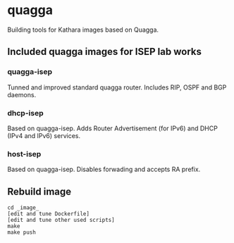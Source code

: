 # quagga
Building tools for Kathara images based on Quagga.

## Included quagga images for ISEP lab works
### quagga-isep
Tunned and improved standard quagga router. Includes RIP, OSPF and BGP daemons. 

### dhcp-isep
Based on quagga-isep.
Adds Router Advertisement (for IPv6) and DHCP (IPv4 and IPv6) services.

### host-isep
Based on quagga-isep.
Disables forwading and accepts RA prefix.

## Rebuild image

```
cd _image_
[edit and tune Dockerfile]
[edit and tune other used scripts]
make
make push
```


